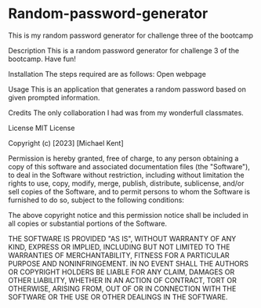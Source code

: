 # Random-password-generator
This is my random password generator for challenge three of the bootcamp
 
 Description
This is a random password generator for challenge 3 of the bootcamp. Have fun!

Installation
The steps required are as follows: Open webpage

Usage
This is an application that generates a random password based on given prompted information.

Credits
The only collaboration I had was from my wonderfull classmates.

License
MIT License

Copyright (c) [2023] [Michael Kent]

Permission is hereby granted, free of charge, to any person obtaining a copy of this software and associated documentation files (the "Software"), to deal in the Software without restriction, including without limitation the rights to use, copy, modify, merge, publish, distribute, sublicense, and/or sell copies of the Software, and to permit persons to whom the Software is furnished to do so, subject to the following conditions:

The above copyright notice and this permission notice shall be included in all copies or substantial portions of the Software.

THE SOFTWARE IS PROVIDED "AS IS", WITHOUT WARRANTY OF ANY KIND, EXPRESS OR IMPLIED, INCLUDING BUT NOT LIMITED TO THE WARRANTIES OF MERCHANTABILITY, FITNESS FOR A PARTICULAR PURPOSE AND NONINFRINGEMENT. IN NO EVENT SHALL THE AUTHORS OR COPYRIGHT HOLDERS BE LIABLE FOR ANY CLAIM, DAMAGES OR OTHER LIABILITY, WHETHER IN AN ACTION OF CONTRACT, TORT OR OTHERWISE, ARISING FROM, OUT OF OR IN CONNECTION WITH THE SOFTWARE OR THE USE OR OTHER DEALINGS IN THE SOFTWARE.